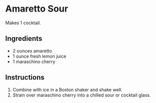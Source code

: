 # Amaretto Sour

Makes 1 cocktail.

## Ingredients

- 2 ounces amaretto
- 1 ounce fresh lemon juice
- 1 maraschino cherry

## Instructions

1. Combine with ice in a Boston shaker and shake well.
2. Strain over maraschino cherry into a chilled sour or cocktail glass.
